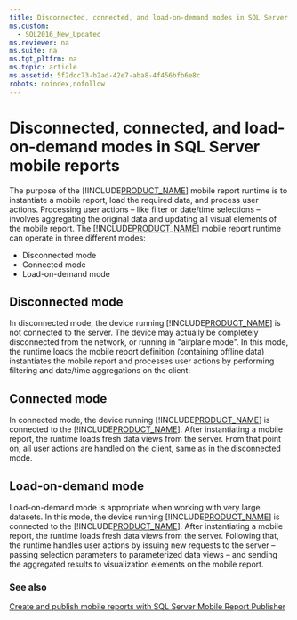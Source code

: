 ```yaml
---
title: Disconnected, connected, and load-on-demand modes in SQL Server mobile reports
ms.custom: 
  - SQL2016_New_Updated
ms.reviewer: na
ms.suite: na
ms.tgt_pltfrm: na
ms.topic: article
ms.assetid: 5f2dcc73-b2ad-42e7-aba8-4f456bfb6e8c
robots: noindex,nofollow
---
```

# Disconnected, connected, and load-on-demand modes in SQL Server mobile reports
The purpose of the [!INCLUDE[PRODUCT_NAME](../../Topics/TopicNameContainA/includes/SS_MobileReptPub_Long.md)] mobile report runtime is to instantiate a mobile report, load the required data, and process user actions. Processing user actions &ndash; like filter or date/time selections &ndash; involves aggregating the original data and updating all visual elements of the mobile report. The [!INCLUDE[PRODUCT_NAME](../../Topics/TopicNameNotContainA/includes/SHORT_PRODUCT_NAME.md)] mobile report runtime can operate in three different modes:   
  
* Disconnected mode   
* Connected mode   
* Load-on-demand mode   
  
## Disconnected mode ##  
  
In disconnected mode, the device running [!INCLUDE[PRODUCT_NAME](../../Topics/TopicNameNotContainA/includes/SHORT_PRODUCT_NAME.md)] is not connected to the server. The device may actually be completely disconnected from the network, or running in "airplane mode". In this mode, the runtime loads the mobile report definition (containing offline data) instantiates the mobile report and processes user actions by performing filtering and date/time aggregations on the client:   
  
## Connected mode  
  
In connected mode, the device running [!INCLUDE[PRODUCT_NAME](../../Topics/TopicNameNotContainA/includes/SHORT_PRODUCT_NAME.md)] is connected to the [!INCLUDE[PRODUCT_NAME](../../Topics/TopicNameNotContainA/includes/SERVER_PRODUCT_NAME.md)]. After instantiating a mobile report, the runtime loads fresh data views from the server. From that point on, all user actions are handled on the client, same as in the disconnected mode.   
  
## Load-on-demand mode  
  
Load-on-demand mode is appropriate when working with very large datasets. In this mode, the device running [!INCLUDE[PRODUCT_NAME](../../Topics/TopicNameNotContainA/includes/SHORT_PRODUCT_NAME.md)] is connected to the [!INCLUDE[PRODUCT_NAME](../../Topics/TopicNameNotContainA/includes/SERVER_PRODUCT_NAME.md)]. After instantiating a mobile report, the runtime loads fresh data views from the server. Following that, the runtime handles user actions by issuing new requests to the server &ndash; passing selection parameters to parameterized data views &ndash; and sending the aggregated results to visualization elements on the mobile report.   
  
### See also  
[Create and publish mobile reports with SQL Server Mobile Report Publisher](Create%20and%20publish%20mobile%20reports%20with%20SQL%20Server%20Mobile%20Report%20Publisher.md)  
